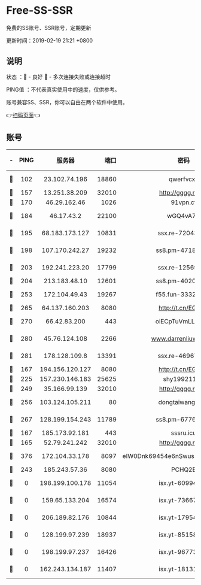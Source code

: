 # Free-SS-SSR

免费的SS账号、SSR账号，定期更新

更新时间：2019-02-19 21:21 +0800

## 说明

状态     ：🙂 - 良好 🙁 - 多次连接失败或连接超时

PING值   ：不代表真实使用中的速度，仅供参考。

账号兼容SS、SSR，你可以自由在两个软件中使用。

👉[扫码页面](https://liesauer.github.io/free-ss-ssr.github.io/)👈

## 账号

|-|PING|服务器|端口|密码|加密方式|区域|
|:----:|:----:|:-----:|-----:|:----:|:----:|:----:|
|🙂|102|23.102.74.196|18860|qwerfvcxz|aes-256-gcm|JP|
|🙂|157|13.251.38.209|32010|http://gggg.rocks|chacha20|SG|
|🙂|170|46.29.162.46|1026|91vpn.cf|rc4-md5|RU|
|🙂|184|46.17.43.2|22100|wGQ4vA7D|aes-256-gcm|RU|
|🙂|195|68.183.173.127|10831|ssx.re-72043236|aes-256-cfb|US|
|🙂|198|107.170.242.27|19232|ss8.pm-47184551|aes-256-cfb|US|
|🙂|203|192.241.223.20|17799|ssx.re-12569451|aes-256-cfb|US|
|🙂|204|213.183.48.10|12601|ss8.pm-40202630|rc4-md5|RU|
|🙂|253|172.104.49.43|19267|f55.fun-33324216|aes-256-cfb|SG|
|🙂|265|64.137.160.203|8080|http://t.cn/EGJIyrl|rc4-md5|CA|
|🙂|270|66.42.83.200|443|oiECpTuVmLLxk4Ts|aes-256-cfb|US|
|🙂|280|45.76.124.108|2266|www.darrenliuwei.com|aes-256-cfb|AU|
|🙂|281|178.128.109.8|13391|ssx.re-46967706|aes-256-cfb|SG|
|🙂|167|194.156.120.127|8080|http://t.cn/EGJIyrl|rc4-md5|RU|
|🙂|225|157.230.146.183|25625|shy19921124|rc4-md5|US|
|🙂|249|35.166.99.139|32010|http://gggg.rocks|chacha20|US|
|🙂|256|103.124.105.211|80|dongtaiwang.com|aes-256-cfb|US|
|🙂|267|128.199.154.243|11789|ss8.pm-67760833|aes-256-cfb|SG|
|🙂|167|185.173.92.181|443|sssru.icu|rc4-md5|RU|
|🙁|165|52.79.241.242|32010|http://gggg.rocks|chacha20|KR|
|🙁|376|172.104.33.178|8097|eIW0Dnk69454e6nSwuspv9DmS201tQ0D|aes-256-cfb|SG|
|🙁|243|185.243.57.36|8080|PCHQ2E|rc4-md5|US|
|🙁|0|198.199.100.178|11054|isx.yt-60994536|aes-256-cfb|US|
|🙁|0|159.65.133.204|16574|isx.yt-73667348|aes-256-cfb|SG|
|🙁|0|206.189.82.176|10844|isx.yt-17954032|aes-256-cfb|SG|
|🙁|0|128.199.97.239|18937|isx.yt-85158799|aes-256-cfb|SG|
|🙁|0|198.199.97.237|16426|isx.yt-96773111|aes-256-cfb|US|
|🙁|0|162.243.134.187|11407|isx.yt-18131669|aes-256-cfb|US|
